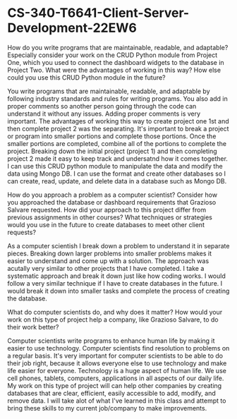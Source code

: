 # CS-340-T6641-Client-Server-Development-22EW6

How do you write programs that are maintainable, readable, and adaptable? Especially consider your work on the CRUD Python module from Project One, which you used to connect the dashboard widgets to the database in Project Two. What were the advantages of working in this way? How else could you use this CRUD Python module in the future?

  You write programs that are maintainable, readable, and adaptable by following industry standards and rules for writing programs. You also add in proper comments so another person going through the code can understand it without any issues. Adding proper comments is very important. The advantages of working this way to create project one 1st and then complete project 2 was the separating. It's important to break a project or program into smaller portions and complete those portions. Once the smaller portions are completed, combine all of the portions to complete the project. Breaking down the initial project (project 1) and then completing project 2 made it easy to keep track and undersatnd how it comes together. I can use this CRUD python module to manipulate the data and modify the data using Mongo DB. I can use the format and create other databases so I can create, read, update, and delete data in a database such as Mongo DB.


How do you approach a problem as a computer scientist? Consider how you approached the database or dashboard requirements that Grazioso Salvare requested. How did your approach to this project differ from previous assignments in other courses? What techniques or strategies would you use in the future to create databases to meet other client requests?

  As a computer scientish I break down a problem to understand it in separate pieces. Breaking down larger problems into smaller problems makes it easier to understand and come up with a solution. The approach was acutally very similar to other projects that I have completed. I take a systematic approach and break it down just like how coding works. I would follow a very similar technique if I have to create databases in the future. I would break it down into smaller tasks and complete the process of creating the database.

What do computer scientists do, and why does it matter? How would your work on this type of project help a company, like Grazioso Salvare, to do their work better?

  Computer scientists write programs to enhance human life by making it easier to use technology. Computer scientists find resolution to problems on a regular basis. It's very important for computer scientists to be able to do their job right, because it allows everyone else to use technology and make life easier for everyone. Technology is a huge aspect of human life. We use cell phones, tablets, computers, applications in all aspects of our daily life. My work on this type of project will can help other companies by creating databases that are clear, efficient, easily accessible to add, modify, and remove data. I will take alot of what I've learned in this class and attempt to bring these skills to my current job/company to make improvements.
